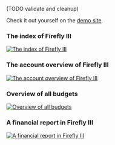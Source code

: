 (TODO validate and cleanup)

Check it out yourself on the [demo site](https://demo.firefly-iii.org/?mtm_campaign=documentation&mtm_kwd=screenshots).

### The index of Firefly III

[![The index of Firefly III](images/tiny/index.png "The index of Firefly III")](images/index.png)

### The account overview of Firefly III

[![The account overview of Firefly III](images/tiny/account.png "The account overview of Firefly III")](images/account.png)

### Overview of all budgets

[![Overview of all budgets](images/tiny/budgets.png "Overview of all budgets")](images/budgets.png)

### A financial report in Firefly III

[![A financial report in Firefly III](images/tiny/report.png "A financial report in Firefly III")](images/report.png)

